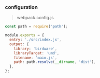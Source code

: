 ### configuration
> webpack.config.js
```js
const path = require('path');

module.exports = {
  entry: './src/index.js',
  output: {
    library: 'birdware',
    libraryTarget: 'umd',
    filename: 'main.js',
    path: path.resolve(__dirname, 'dist'),
  },
};
```

